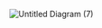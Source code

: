 ![Untitled Diagram (7)](https://user-images.githubusercontent.com/74711750/119567818-0cff9380-bdad-11eb-8bf7-8cfc4f5ba437.png)
